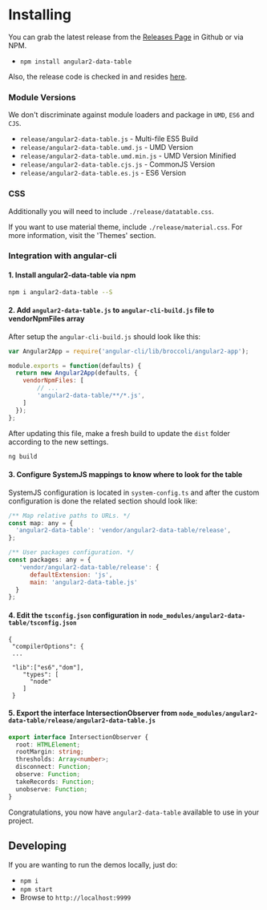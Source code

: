 # Installing

You can grab the latest release from the [Releases Page](https://github.com/swimlane/angular2-data-table/releases) in Github or via NPM.

* `npm install angular2-data-table`

Also, the release code is checked in and resides [here](https://github.com/swimlane/angular2-data-table/tree/master/release).

### Module Versions
We don't discriminate against module loaders and package in `UMD`, `ES6` and `CJS`.

- `release/angular2-data-table.js` - Multi-file ES5 Build
- `release/angular2-data-table.umd.js` - UMD Version
- `release/angular2-data-table.umd.min.js` - UMD Version Minified
- `release/angular2-data-table.cjs.js` - CommonJS Version
- `release/angular2-data-table.es.js` - ES6 Version

### CSS
Additionally you will need to include `./release/datatable.css`.

If you want to use material theme, include `./release/material.css`. For more information, visit the 'Themes' section.


### Integration with angular-cli

#### 1. Install angular2-data-table via npm

```bash
npm i angular2-data-table --S
```

#### 2. Add `angular2-data-table.js` to `angular-cli-build.js` file to vendorNpmFiles array

After setup the `angular-cli-build.js` should look like this:

```js
var Angular2App = require('angular-cli/lib/broccoli/angular2-app');

module.exports = function(defaults) {
  return new Angular2App(defaults, {
    vendorNpmFiles: [
        // ...
        'angular2-data-table/**/*.js',
    ]
  });
};
```
After updating this file, make a fresh build to update the `dist` folder according to the new settings.
```bash
ng build
```

#### 3. Configure SystemJS mappings to know where to look for the table

SystemJS configuration is located in `system-config.ts` and after the custom configuration is done the related section should look like:


```javascript
/** Map relative paths to URLs. */
const map: any = {
  'angular2-data-table': 'vendor/angular2-data-table/release',
};

/** User packages configuration. */
const packages: any = {
   'vendor/angular2-data-table/release': {
      defaultExtension: 'js',
      main: 'angular2-data-table.js'
  }
};
```

#### 4. Edit the `tsconfig.json` configuration in `node_modules/angular2-data-table/tsconfig.json`

```
{
 "compilerOptions": {
 ...

 "lib":["es6","dom"],
    "types": [
      "node"
    ]
 }
```

#### 5. Export the interface IntersectionObserver from `node_modules/angular2-data-table/release/angular2-data-table.js`

```ts
export interface IntersectionObserver {
  root: HTMLElement;
  rootMargin: string;
  thresholds: Array<number>;
  disconnect: Function;
  observe: Function;
  takeRecords: Function;
  unobserve: Function;
}
```

Congratulations, you now have `angular2-data-table`  available to use in your project.

## Developing
If you are wanting to run the demos locally, just do:

- `npm i`
- `npm start`
- Browse to `http://localhost:9999`
